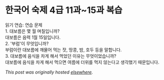 # 한국어 숙제 4급 11과~15과 복습

<p>읽기 연습: 연습 문제<br>1. 대보름은 몇 월 며칠입니까?<br>대보름은 음력 1월 15일입니다.<br>2. '부럼'이 무엇입니까?<br>부럼이란 대보름에 깨물어 먹는 잣, 땅콩, 밤, 호두 등을 말합니다.<br>3. 대보름에 음식을 차게 해서 먹었던 이유는 무엇이었습니까?<br>대보름에 음식을 차게 해서 먹으면 여름에 더위를 먹지 않는다고 생각했기 때문입니다.</p>


*This post was originally hosted [elsewhere](http://planspace.blogspot.com/2009/07/4-1115.html).*
